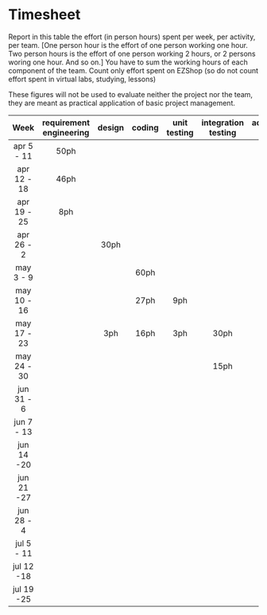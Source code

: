 # Timesheet

Report in this table the effort (in person hours) spent per week, per activity, per team. 
[One person hour is the effort of one person working one hour.
Two person hours is the effort of one person working 2 hours, or 2 persons woring one hour. And so on.]
You have to sum the working hours of each component of the team.
Count only effort spent on EZShop (so do not count effort spent in virtual labs, studying, lessons)

These figures will not be used to evaluate neither the project nor the team, they are meant as practical application of basic project management.

| Week | requirement engineering | design | coding | unit testing | integration testing | acceptance testing | management | git maven |
|:-----------:|:--------:|:-----------:|:-----------:|:----------:|:------------:|:---------------:|:-------------:|:--------------:|
| apr 5 - 11 | 50ph | | | | | | 2ph | 3ph |
| apr 12 - 18| 46ph | | | | | | 1ph | 1ph |
| apr 19 - 25| 8ph | | | | | | | 1ph |
| apr 26 - 2 | | 30ph | | | | | 1ph | |
| may 3 - 9  | | | 60ph | | | | 2ph | 8ph |
| may 10 - 16| | | 27ph | 9ph |  | | 1ph | 1ph |
| may 17 - 23| | 3ph | 16ph | 3ph | 30ph | | 1ph | 1ph |
| may 24 - 30| | | | | 15ph | 11ph | 1ph | 1ph |
| jun 31 - 6 | | | | | | | | |
| jun 7 - 13 | | | | | | | | |
| jun 14 -20 | | | | | | | | |
| jun 21 -27 | | | | | | | | |
| jun 28 - 4 | | | | | | | | |
| jul 5 - 11 | | | | | | | | |
| jul 12 -18 | | | | | | | | |
| jul 19 -25 | | | | | | | | |


